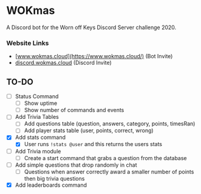 # WOKmas
A Discord bot for the Worn off Keys Discord Server challenge 2020.

### Website Links
* [www.wokmas.cloud](https://www.wokmas.cloud/) (Bot Invite)
* [discord.wokmas.cloud](https://discord.wokmas.cloud/) (Discord Invite)

## TO-DO
- [ ] Status Command
   - [ ] Show uptime
   - [ ] Show number of commands and events
- [ ] Add Trivia Tables
   - [ ] Add questions table (question, answers, category, points, timesRan)
   - [ ] Add player stats table (user, points, correct, wrong)
- [x] Add stats command
   - [x] User runs `!stats @user` and this returns the users stats
- [ ] Add Trivia module
   - [ ] Create a start command that grabs a question from the database
- [ ] Add simple questions that drop randomly in chat
   - [ ] Questions when answer correctly award a smaller number of points then big trivia questions
- [x] Add leaderboards command
